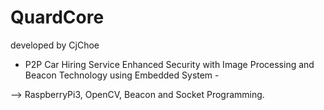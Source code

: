 # QuardCore

developed by CjChoe

- P2P Car Hiring Service Enhanced Security with Image Processing and Beacon Technology using Embedded System - 

--> RaspberryPi3, OpenCV, Beacon and Socket Programming.
